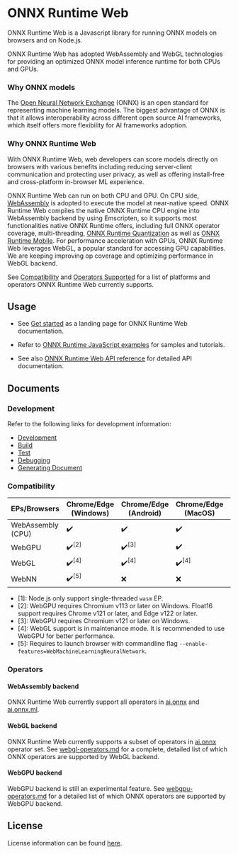 # ONNX Runtime Web

ONNX Runtime Web is a Javascript library for running ONNX models on browsers and on Node.js.

ONNX Runtime Web has adopted WebAssembly and WebGL technologies for providing an optimized ONNX model inference runtime for both CPUs and GPUs.

### Why ONNX models

The [Open Neural Network Exchange](http://onnx.ai/) (ONNX) is an open standard for representing machine learning models. The biggest advantage of ONNX is that it allows interoperability across different open source AI frameworks, which itself offers more flexibility for AI frameworks adoption.

### Why ONNX Runtime Web

With ONNX Runtime Web, web developers can score models directly on browsers with various benefits including reducing server-client communication and protecting user privacy, as well as offering install-free and cross-platform in-browser ML experience.

ONNX Runtime Web can run on both CPU and GPU. On CPU side, [WebAssembly](https://developer.mozilla.org/en-US/docs/WebAssembly) is adopted to execute the model at near-native speed. ONNX Runtime Web compiles the native ONNX Runtime CPU engine into WebAssembly backend by using Emscripten, so it supports most functionalities native ONNX Runtime offers, including full ONNX operator coverage, multi-threading, [ONNX Runtime Quantization](https://www.onnxruntime.ai/docs/how-to/quantization.html) as well as [ONNX Runtime Mobile](https://onnxruntime.ai/docs/tutorials/mobile/). For performance acceleration with GPUs, ONNX Runtime Web leverages WebGL, a popular standard for accessing GPU capabilities. We are keeping improving op coverage and optimizing performance in WebGL backend.

See [Compatibility](#Compatibility) and [Operators Supported](#Operators) for a list of platforms and operators ONNX Runtime Web currently supports.

## Usage

- See [Get started](https://onnxruntime.ai/docs/get-started/with-javascript/web.html) as a landing page for ONNX Runtime Web documentation.

- Refer to [ONNX Runtime JavaScript examples](https://github.com/microsoft/onnxruntime-inference-examples/tree/main/js) for samples and tutorials.

- See also [ONNX Runtime Web API reference](https://onnxruntime.ai/docs/api/js/index.html) for detailed API documentation.

## Documents

### Development

Refer to the following links for development information:

- [Development](../README.md#Development)
- [Build](../README.md#Build-2)
- [Test](../README.md#Test)
- [Debugging](../README.md#Debugging)
- [Generating Document](../README.md#Generating-Document)

### Compatibility

| EPs/Browsers      | Chrome/Edge (Windows) | Chrome/Edge (Android) | Chrome/Edge (MacOS) | Chrome/Edge (iOS) | Safari (MacOS)    | Safari (iOS)      | Firefox (Windows) | Node.js           |
| ----------------- | --------------------- | --------------------- | ------------------- | ----------------- | ----------------- | ----------------- | ----------------- | ----------------- |
| WebAssembly (CPU) | ✔️                    | ✔️                    | ✔️                  | ✔️                | ✔️                | ✔️                | ✔️                | ✔️<sup>\[1]</sup> |
| WebGPU            | ✔️<sup>\[2]</sup>     | ✔️<sup>\[3]</sup>     | ✔️                  | ❌                | ❌                | ❌                | ❌                | ❌                |
| WebGL             | ✔️<sup>\[4]</sup>     | ✔️<sup>\[4]</sup>     | ✔️<sup>\[4]</sup>   | ✔️<sup>\[4]</sup> | ✔️<sup>\[4]</sup> | ✔️<sup>\[4]</sup> | ✔️<sup>\[4]</sup> | ❌                |
| WebNN             | ✔️<sup>\[5]</sup>     | ❌                    | ❌                  | ❌                | ❌                | ❌                | ❌                | ❌                |

- \[1]: Node.js only support single-threaded `wasm` EP.
- \[2]: WebGPU requires Chromium v113 or later on Windows. Float16 support requires Chrome v121 or later, and Edge v122 or later.
- \[3]: WebGPU requires Chromium v121 or later on Windows.
- \[4]: WebGL support is in maintenance mode. It is recommended to use WebGPU for better performance.
- \[5]: Requires to launch browser with commandline flag `--enable-features=WebMachineLearningNeuralNetwork`.

### Operators

#### WebAssembly backend

ONNX Runtime Web currently support all operators in [ai.onnx](https://github.com/onnx/onnx/blob/main/docs/Operators.md) and [ai.onnx.ml](https://github.com/onnx/onnx/blob/main/docs/Operators-ml.md).

#### WebGL backend

ONNX Runtime Web currently supports a subset of operators in [ai.onnx](https://github.com/onnx/onnx/blob/main/docs/Operators.md) operator set. See [webgl-operators.md](./docs/webgl-operators.md) for a complete, detailed list of which ONNX operators are supported by WebGL backend.

#### WebGPU backend

WebGPU backend is still an experimental feature. See [webgpu-operators.md](./docs/webgpu-operators.md) for a detailed list of which ONNX operators are supported by WebGPU backend.

## License

License information can be found [here](https://github.com/microsoft/onnxruntime/blob/main/README.md#license).

